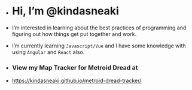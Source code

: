 
- # Hi, I’m @kindasneaki
-  I’m interested in learning about the best practices of programming and figuring out how things get put together and work.
-  I’m currently learning `Javascript/Vue` and I have some knowledge with using `Angular` and `React` also.

-  ### View my Map Tracker for Metroid Dread at
-  https://kindasneaki.github.io/metroid-dread-tracker/

<!---
kindasneaki/kindasneaki is a ✨ special ✨ repository because its `README.md` (this file) appears on your GitHub profile.
You can click the Preview link to take a look at your changes.
--->
